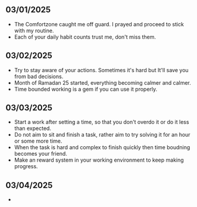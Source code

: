 ## 03/01/2025
- The Comfortzone caught me off guard. I prayed and proceed to stick with my routine.
- Each of your daily habit counts trust me, don't miss them.

## 03/02/2025
- Try to stay aware of your actions. Sometimes it's hard but It'll save you from bad decisions.
- Month of Ramadan 25 started, everything becoming calmer and calmer.
- Time bounded working is a gem if you can use it properly.

## 03/03/2025
- Start a work after setting a time, so that you don't overdo it or do it less than expected.
- Do not aim to sit and finish a task, rather aim to try solving it for an hour or some more time.
- When the task is hard and complex to finish quickly then time boudning becomes your friend.
- Make an reward system in your working environment to keep making progress.

## 03/04/2025
- 